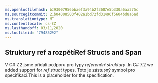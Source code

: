 ```yaml
---
ms.openlocfilehash: b393007956bbaef3a94b2f3687e5b330a6aa375c
ms.sourcegitcommit: 21b04008503f402a1bd72fd31496f5604bd8a6ad
ms.translationtype: MT
ms.contentlocale: cs-CZ
ms.lasthandoff: 03/11/2020
ms.locfileid: "79485292"
---
```

## <a name="ref-structs-and-span"></a><span data-ttu-id="c3bd9-101">Struktury ref a rozpětí</span><span class="sxs-lookup"><span data-stu-id="c3bd9-101">Ref Structs and Span</span></span>

<span data-ttu-id="c3bd9-102">V C# 7,2 jsme přidali podporu pro typy *referenční struktury* .</span><span class="sxs-lookup"><span data-stu-id="c3bd9-102">In C# 7.2 we added support for *ref struct* types.</span></span>  <span data-ttu-id="c3bd9-103">Toto je zástupný symbol pro specifikaci.</span><span class="sxs-lookup"><span data-stu-id="c3bd9-103">This is a placeholder for the specification.</span></span>
